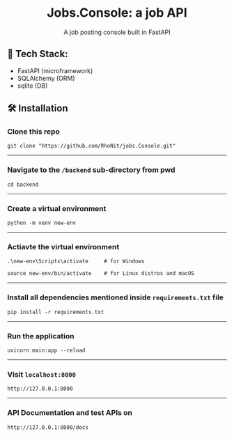 <h1 align="center">
  Jobs.Console: a job API
</h1>

<p align="center"> A job posting console built in FastAPI </p>




## 🚀 Tech Stack:
* FastAPI (microframework)
* SQLAlchemy (ORM)
* sqlite (DB)


## 🛠 Installation

### Clone this repo
```
git clone "https://github.com/RhoNit/jobs.Console.git"
```

<hr>

### Navigate to the ```/backend``` sub-directory from pwd
```
cd backend
```

<hr>

### Create a virtual environment
```
python -m venv new-env
```

<hr>

### Actiavte the virtual environment
```
.\new-env\Scripts\activate     # for Windows

source new-env/bin/activate    # for Linux distros and macOS
```

<hr>

### Install all dependencies mentioned inside ```requirements.txt``` file
```
pip install -r requirements.txt
```

<hr>

### Run the application
```
uvicorn main:app --reload
```

<hr> 

### Visit ```localhost:8000```
```
http://127.0.0.1:8000
```

<hr>

### API Documentation and test APIs on
```
http://127.0.0.1:8000/docs
```


